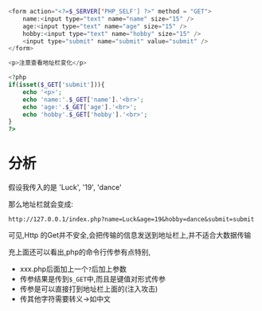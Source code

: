 ```php
<form action="<?=$_SERVER['PHP_SELF'] ?>" method = "GET">
    name:<input type="text" name="name" size="15" />
    age:<input type="text" name="age" size="15" />
    hobby:<input type="text" name="hobby" size="15" />
    <input type="submit" name="submit" value="submit" />
</form>

<p>注意查看地址栏变化</p>

<?php
if(isset($_GET['submit'])){
    echo '<p>';
    echo 'name:'.$_GET['name'].'<br>';
    echo 'age:'.$_GET['age'].'<br>';
    echo 'hobby'.$_GET['hobby'].'<br>';
}
?>
```

# 分析

假设我传入的是 'Luck', '19', 'dance'

那么地址栏就会变成:

    http://127.0.0.1/index.php?name=Luck&age=19&hobby=dance&submit=submit

可见,Http 的Get并不安全,会把传输的信息发送到地址栏上,并不适合大数据传输

充上面还可以看出,php的命令行传参有点特别,
* xxx.php后面加上一个`?`后加上参数
* 传参结果是传到`$_GET`中,而且是键值对形式传参
* 传参是可以直接打到地址栏上面的(注入攻击)
* 传其他字符需要转义->如中文
